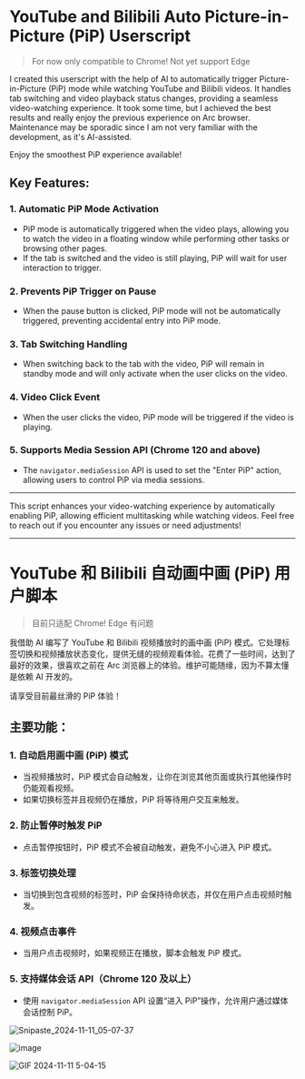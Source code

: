 # YouTube and Bilibili Auto Picture-in-Picture (PiP) Userscript

> For now only compatible to Chrome! Not yet support Edge

I created this userscript with the help of AI to automatically trigger Picture-in-Picture (PiP) mode while watching YouTube and Bilibili videos. It handles tab switching and video playback status changes, providing a seamless video-watching experience. It took some time, but I achieved the best results and really enjoy the previous experience on Arc browser. Maintenance may be sporadic since I am not very familiar with the development, as it's AI-assisted.

Enjoy the smoothest PiP experience available!

## Key Features:
### 1. **Automatic PiP Mode Activation**  
- PiP mode is automatically triggered when the video plays, allowing you to watch the video in a floating window while performing other tasks or browsing other pages.  
- If the tab is switched and the video is still playing, PiP will wait for user interaction to trigger.

### 2. **Prevents PiP Trigger on Pause**  
- When the pause button is clicked, PiP mode will not be automatically triggered, preventing accidental entry into PiP mode.

### 3. **Tab Switching Handling**  
- When switching back to the tab with the video, PiP will remain in standby mode and will only activate when the user clicks on the video.

### 4. **Video Click Event**  
- When the user clicks the video, PiP mode will be triggered if the video is playing.

### 5. **Supports Media Session API** (Chrome 120 and above)  
- The `navigator.mediaSession` API is used to set the "Enter PiP" action, allowing users to control PiP via media sessions.

---

This script enhances your video-watching experience by automatically enabling PiP, allowing efficient multitasking while watching videos. Feel free to reach out if you encounter any issues or need adjustments!

--- 

# YouTube 和 Bilibili 自动画中画 (PiP) 用户脚本

> 目前只适配 Chrome! Edge 有问题

我借助 AI 编写了 YouTube 和 Bilibili 视频播放时的画中画 (PiP) 模式。它处理标签切换和视频播放状态变化，提供无缝的视频观看体验。花费了一些时间，达到了最好的效果，很喜欢之前在 Arc 浏览器上的体验。维护可能随缘，因为不算太懂是依赖 AI 开发的。

请享受目前最丝滑的 PiP 体验！

## 主要功能：
### 1. **自动启用画中画 (PiP) 模式**  
- 当视频播放时，PiP 模式会自动触发，让你在浏览其他页面或执行其他操作时仍能观看视频。  
- 如果切换标签并且视频仍在播放，PiP 将等待用户交互来触发。

### 2. **防止暂停时触发 PiP**  
- 点击暂停按钮时，PiP 模式不会被自动触发，避免不小心进入 PiP 模式。

### 3. **标签切换处理**  
- 当切换到包含视频的标签时，PiP 会保持待命状态，并仅在用户点击视频时触发。

### 4. **视频点击事件**  
- 当用户点击视频时，如果视频正在播放，脚本会触发 PiP 模式。

### 5. **支持媒体会话 API**（Chrome 120 及以上）  
- 使用 `navigator.mediaSession` API 设置“进入 PiP”操作，允许用户通过媒体会话控制 PiP。


![Snipaste_2024-11-11_05-07-37](https://github.com/user-attachments/assets/a368329b-3363-443f-8f6a-c85e9abccd95)

![image](https://github.com/user-attachments/assets/0a4740d9-088a-4f07-a702-6baa55f66dc6)

![GIF 2024-11-11 5-04-15](https://github.com/user-attachments/assets/2a61bb9e-03a9-418f-8db6-073c98e2fcd9)
